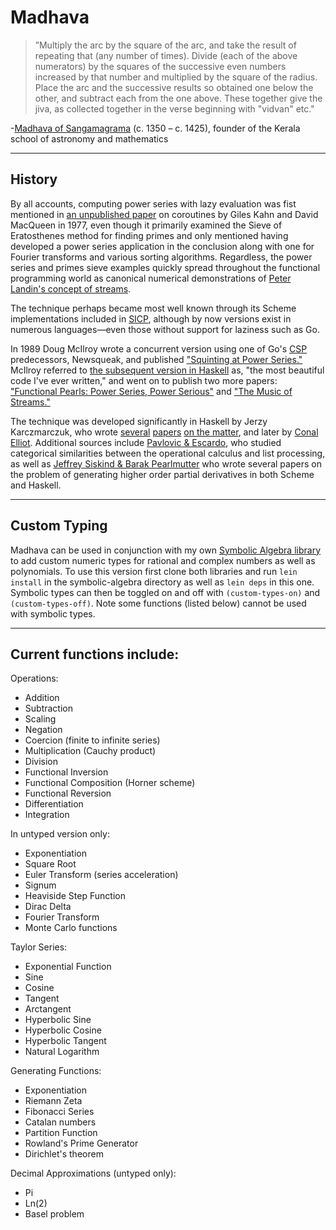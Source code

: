 # Madhava

>”Multiply the arc by the square of the arc, and take the result of repeating that (any number of times). Divide (each of the above numerators) by the squares of the successive even numbers increased by that number and multiplied by the square of the radius. Place the arc and the successive results so obtained one below the other, and subtract each from the one above. These together give the jiva, as collected together in the verse beginning with "vidvan" etc."

-[Madhava of Sangamagrama](https://en.wikipedia.org/wiki/Madhava_of_Sangamagrama) (c. 1350 – c. 1425), founder of the Kerala school of astronomy and mathematics

---

## History

By all accounts, computing power series with lazy evaluation was fist mentioned in [an unpublished paper](https://docs.google.com/viewer?url=http%3A%2F%2Fpdos.csail.mit.edu%2F~rsc%2Fkahn77parallel.pdf) on coroutines by Giles Kahn and David MacQueen in 1977, even though it primarily examined the Sieve of Eratosthenes method for finding primes and only mentioned having developed a power series application in the conclusion along with one for Fourier transforms and various sorting algorithms. Regardless, the power series and primes sieve examples quickly spread throughout the functional programming world as canonical numerical demonstrations of [Peter Landin's concept of streams](http://fi.ort.edu.uy/innovaportal/file/20124/1/22-landin_correspondence-between-algol-60-and-churchs-lambda-notation.pdf).

The technique perhaps became most well known through its Scheme implementations included in [SICP](https://mitpress.mit.edu/sicp/), although by now versions exist in numerous languages—even those without support for laziness such as Go.

In 1989 Doug McIlroy wrote a concurrent version using one of Go's [CSP](https://docs.google.com/viewer?url=http%3A%2F%2Fwww.usingcsp.com%2Fcspbook.pdf) predecessors, Newsqueak, and published ["Squinting at Power Series."](https://swtch.com/~rsc/thread/squint.pdf) McIlroy referred to [the subsequent version in Haskell](http://www.cs.dartmouth.edu/~doug/powser.html) as, "the most beautiful code I've ever written," and went on to publish two more papers: ["Functional Pearls: Power Series, Power Serious"](http://www.cs.dartmouth.edu/~doug/pearl.ps.gz) and ["The Music of Streams."](http://www.cs.dartmouth.edu/~doug/music.ps.gz)

The technique was developed significantly in Haskell by Jerzy Karczmarczuk, who wrote [several](http://www.sciencedirect.com/science/article/pii/S0304397597000650) [papers](https://pdfs.semanticscholar.org/4edf/d071cf5012aaa69449c9fe76646955a8d185.pdf) [on the matter](http://www.nt.ntnu.no/users/haugwarb/Programming/Haskell/haskell_automatic_differentiation_II.pdf), and later by [Conal Elliot](http://conal.net/papers/beautiful-differentiation/). Additional sources include [Pavlovic & Escardo](http://www.isg.rhul.ac.uk/dusko/papers/1998-lapl-LICS.pdf), who studied categorical similarities between the operational calculus and list processing, as well as [Jeffrey Siskind & Barak Pearlmutter](http://www.bcl.hamilton.ie/~qobi/nesting/) who wrote several papers on the problem of generating higher order partial derivatives in both Scheme and Haskell.

---

## Custom Typing

Madhava can be used in conjunction with my own [Symbolic Algebra library](https://github.com/Sophia-Gold/Symbolic-Algebra.clj) to add custom numeric types for rational and complex numbers as well as polynomials. To use this version first clone both libraries and run ```lein install``` in the symbolic-algebra directory as well as ```lein deps``` in this one. Symbolic types can then be toggled on and off with ```(custom-types-on)``` and ```(custom-types-off)```. Note some functions (listed below) cannot be used with symbolic types.

---

## Current functions include:

Operations:

+ Addition
+ Subtraction
+ Scaling
+ Negation
+ Coercion (finite to infinite series)
+ Multiplication (Cauchy product)
+ Division
+ Functional Inversion
+ Functional Composition (Horner scheme)
+ Functional Reversion
+ Differentiation
+ Integration

In untyped version only:

+ Exponentiation
+ Square Root
+ Euler Transform (series acceleration)
+ Signum
+ Heaviside Step Function
+ Dirac Delta
+ Fourier Transform
+ Monte Carlo functions

Taylor Series:

+ Exponential Function
+ Sine
+ Cosine
+ Tangent
+ Arctangent
+ Hyperbolic Sine
+ Hyperbolic Cosine
+ Hyperbolic Tangent
+ Natural Logarithm

Generating Functions:

+ Exponentiation
+ Riemann Zeta
+ Fibonacci Series
+ Catalan numbers
+ Partition Function
+ Rowland's Prime Generator
+ Dirichlet's theorem

Decimal Approximations (untyped only):

+ Pi
+ Ln(2)
+ Basel problem